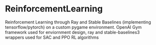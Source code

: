 # ReinforcementLearning
Reinforcement Learning through Ray and Stable Baselines (implementing tensorflow/pytorch) on a custom pygame environment. OpenAI Gym framework used for enviornment design, ray and stable-baselines3 wrappers used for SAC and PPO RL algorithms
